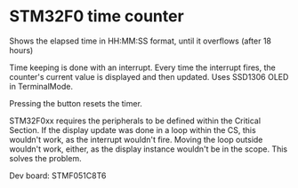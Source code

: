 # STM32F0 time counter

Shows the elapsed time in HH:MM:SS format, until it overflows (after 18 hours)

Time keeping is done with an interrupt. Every time the interrupt fires, the counter's current value
is displayed and then updated. Uses SSD1306 OLED in TerminalMode.

Pressing the button resets the timer.

STM32F0xx requires the peripherals to be defined within the Critical Section. If the display update was done in a loop within the CS,
this wouldn't work, as the interrupt wouldn't fire. Moving the loop outside wouldn't work, either, as the display instance wouldn't be
in the scope. This solves the problem.

Dev board: STMF051C8T6

